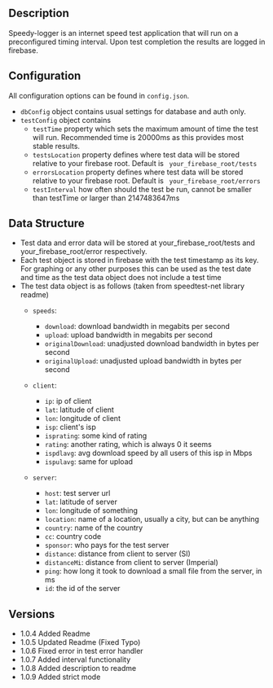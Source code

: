 ## Description
Speedy-logger is an internet speed test application that will run on a preconfigured timing interval. Upon test completion the results are logged in firebase.

## Configuration

All configuration options can be found in ```config.json```.

- ```dbConfig``` object contains usual settings for database and auth only.
- ```testConfig``` object contains
  - ```testTime``` property which sets the maximum amount of time the test will run. Recommended time is 20000ms as this provides most stable results.
  - ```testsLocation``` property defines where test data will be stored relative to your firebase root. Default is ``` your_firebase_root/tests```
  - ```errorsLocation``` property defines where test data will be stored relative to your firebase root. Default is ``` your_firebase_root/errors```
  - ```testInterval``` how often should the test be run, cannot be smaller than testTime or larger than 2147483647ms

## Data Structure
- Test data and error data will be stored at your_firebase_root/tests and your_firebase_root/error respectively.
- Each test object is stored in firebase with the test timestamp as its key. For graphing or any other purposes this can be used as the test date and time as the test data object does not include a test time
- The test data object is as follows (taken from speedtest-net library readme)
  - ```speeds```:
    - ```download```: download bandwidth in megabits per second
    - ```upload```: upload bandwidth in megabits per second
    - ```originalDownload```: unadjusted download bandwidth in bytes per second
    - ```originalUpload```: unadjusted upload bandwidth in bytes per second

  - ```client```:
    - ```ip```: ip of client
    - ```lat```: latitude of client
    - ```lon```: longitude of client
    - ```isp```: client's isp
    - ```isprating```: some kind of rating
    - ```rating```: another rating, which is always 0 it seems
    - ```ispdlavg```: avg download speed by all users of this isp in Mbps
    - ```ispulavg```: same for upload
  - ```server```:
    - ```host```: test server url
    - ```lat```: latitude of server
    - ```lon```: longitude of something
    - ```location```: name of a location, usually a city, but can be anything
    - ```country```: name of the country
    - ```cc```: country code
    - ```sponsor```: who pays for the test server
    - ```distance```: distance from client to server (SI)
    - ```distanceMi```: distance from client to server (Imperial)
    - ```ping```: how long it took to download a small file from the server, in ms
    - ```id```: the id of the server

## Versions
- 1.0.4 Added Readme
- 1.0.5 Updated Readme (Fixed Typo)
- 1.0.6 Fixed error in test error handler
- 1.0.7 Added interval functionality
- 1.0.8 Added description to readme
- 1.0.9 Added strict mode
